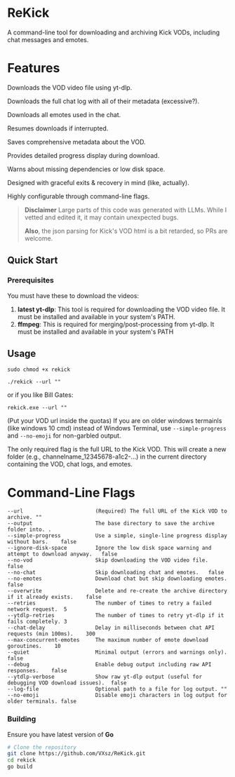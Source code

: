 # ReKick

A command-line tool for downloading and archiving Kick VODs, including chat messages and emotes.
# Features

Downloads the VOD video file using yt-dlp.

Downloads the full chat log with all of their metadata (excessive?).

Downloads all emotes used in the chat.

Resumes downloads if interrupted.

Saves comprehensive metadata about the VOD.

Provides detailed progress display during download.

Warns about missing dependencies or low disk space.

Designed with graceful exits & recovery in mind (like, actually).

Highly configurable through command-line flags.

> **Disclaimer**
> Large parts of this code was generated with LLMs. While I vetted and edited it, it may contain unexpected bugs.
>
> **Also**, the json parsing for Kick's VOD html is a bit retarded, so PRs are welcome.

## Quick Start

### Prerequisites
You must have these to download the videos:
1.  **latest yt-dlp**: This tool is required for downloading the VOD video file. It must be installed and available in your system's PATH.
2.  **ffmpeg**: This is required for merging/post-processing from yt-dlp. It must be installed and available in your system's PATH


## Usage

`sudo chmod +x rekick`

`./rekick --url ""`

or if you like Bill Gates:

`rekick.exe --url ""`

(Put your VOD url inside the quotas)
If you are on older windows termainls (like windows 10 cmd) instead of Windows Terminal, use `--simple-progress` and `--no-emoji` for non-garbled output.

The only required flag is the full URL to the Kick VOD.
This will create a new folder (e.g., channelname_12345678-a1c2-...) in the current directory containing the VOD, chat logs, and emotes.



# Command-Line Flags
```
--url                       (Required) The full URL of the Kick VOD to archive.	""
--output                    The base directory to save the archive folder into.	.
--simple-progress           Use a simple, single-line progress display without bars.	false
--ignore-disk-space         Ignore the low disk space warning and attempt to download anyway.	false
--no-vod                    Skip downloading the VOD video file.	false
--no-chat                   Skip downloading chat and emotes.	false
--no-emotes                 Download chat but skip downloading emotes.	false
--overwrite	                Delete and re-create the archive directory if it already exists.	false
--retries                   The number of times to retry a failed network request.	5
--ytdlp-retries	            The number of times to retry yt-dlp if it fails completely.	3
--chat-delay                Delay in milliseconds between chat API requests (min 100ms).	300
--max-concurrent-emotes	    The maximum number of emote download goroutines.	10
--quiet	                    Minimal output (errors and warnings only).	false
--debug	                    Enable debug output including raw API responses.	false
--ytdlp-verbose	            Show raw yt-dlp output (useful for debugging VOD download issues).	false
--log-file	                Optional path to a file for log output.	""
--no-emoji	                Disable emoji characters in log output for older terminals.	false
```

### Building
Ensure you have latest version of **Go**
```sh
# Clone the repository
git clone https://github.com/VXsz/ReKick.git
cd rekick
go build
```
